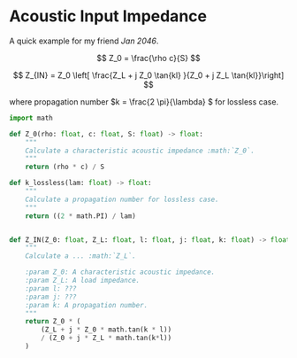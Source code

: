 # Acoustic Input Impedance

A quick example for my friend *Jan 2046*.

$$
Z_0 = \frac{\rho c}{S}
$$


$$
Z_{IN} = Z_0 \left[  \frac{Z_L + j Z_0 \tan{kl} }{Z_0 + j Z_L \tan{kl}}\right]
$$

where propagation number $k = \frac{2 \pi}{\lambda} $ for lossless case.


```py
import math

def Z_0(rho: float, c: float, S: float) -> float:
    """
    Calculate a characteristic acoustic impedance :math:`Z_0`.
    """
    return (rho * c) / S

def k_lossless(lam: float) -> float:
    """
    Calculate a propagation number for lossless case.
    """
    return ((2 * math.PI) / lam)


def Z_IN(Z_0: float, Z_L: float, l: float, j: float, k: float) -> float:
    """
    Calculate a ... :math:`Z_L`.

    :param Z_0: A characteristic acoustic impedance.
    :param Z_L: A load impedance.
    :param l: ???
    :param j: ???
    :param k: A propagation number.
    """
    return Z_0 * ( 
        (Z_L + j * Z_0 * math.tan(k * l)) 
        / (Z_0 + j * Z_L * math.tan(k*l))
    )
```